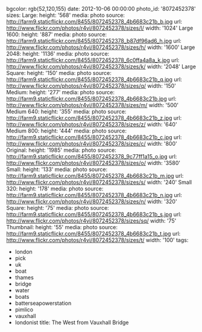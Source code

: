 bgcolor: rgb(52,120,155)
date: 2012-10-06 00:00:00
photo_id: '8072452378'
sizes:
  Large:
    height: '568'
    media: photo
    source: http://farm9.staticflickr.com/8455/8072452378_4b6683c21b_b.jpg
    url: http://www.flickr.com/photos/r4vi/8072452378/sizes/l/
    width: '1024'
  Large 1600:
    height: '887'
    media: photo
    source: http://farm9.staticflickr.com/8455/8072452378_b87df96ad6_h.jpg
    url: http://www.flickr.com/photos/r4vi/8072452378/sizes/h/
    width: '1600'
  Large 2048:
    height: '1136'
    media: photo
    source: http://farm9.staticflickr.com/8455/8072452378_6c0ffa4a8a_k.jpg
    url: http://www.flickr.com/photos/r4vi/8072452378/sizes/k/
    width: '2048'
  Large Square:
    height: '150'
    media: photo
    source: http://farm9.staticflickr.com/8455/8072452378_4b6683c21b_q.jpg
    url: http://www.flickr.com/photos/r4vi/8072452378/sizes/q/
    width: '150'
  Medium:
    height: '277'
    media: photo
    source: http://farm9.staticflickr.com/8455/8072452378_4b6683c21b.jpg
    url: http://www.flickr.com/photos/r4vi/8072452378/sizes/m/
    width: '500'
  Medium 640:
    height: '355'
    media: photo
    source: http://farm9.staticflickr.com/8455/8072452378_4b6683c21b_z.jpg
    url: http://www.flickr.com/photos/r4vi/8072452378/sizes/z/
    width: '640'
  Medium 800:
    height: '444'
    media: photo
    source: http://farm9.staticflickr.com/8455/8072452378_4b6683c21b_c.jpg
    url: http://www.flickr.com/photos/r4vi/8072452378/sizes/c/
    width: '800'
  Original:
    height: '1985'
    media: photo
    source: http://farm9.staticflickr.com/8455/8072452378_9c77ff1a15_o.jpg
    url: http://www.flickr.com/photos/r4vi/8072452378/sizes/o/
    width: '3580'
  Small:
    height: '133'
    media: photo
    source: http://farm9.staticflickr.com/8455/8072452378_4b6683c21b_m.jpg
    url: http://www.flickr.com/photos/r4vi/8072452378/sizes/s/
    width: '240'
  Small 320:
    height: '178'
    media: photo
    source: http://farm9.staticflickr.com/8455/8072452378_4b6683c21b_n.jpg
    url: http://www.flickr.com/photos/r4vi/8072452378/sizes/n/
    width: '320'
  Square:
    height: '75'
    media: photo
    source: http://farm9.staticflickr.com/8455/8072452378_4b6683c21b_s.jpg
    url: http://www.flickr.com/photos/r4vi/8072452378/sizes/sq/
    width: '75'
  Thumbnail:
    height: '55'
    media: photo
    source: http://farm9.staticflickr.com/8455/8072452378_4b6683c21b_t.jpg
    url: http://www.flickr.com/photos/r4vi/8072452378/sizes/t/
    width: '100'
tags:
- london
- pick
- uk
- boat
- thames
- bridge
- water
- boats
- batterseapowerstation
- pimlico
- vauxhall
- londonist
title: The West from Vauxhall Bridge


